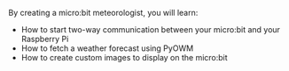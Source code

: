 By creating a micro:bit meteorologist, you will learn:

- How to start two-way communication between your micro:bit and your Raspberry Pi
- How to fetch a weather forecast using PyOWM
- How to create custom images to display on the micro:bit
